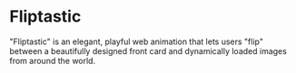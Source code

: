 # Fliptastic
"Fliptastic" is an elegant, playful web animation that lets users "flip" between a beautifully designed front card and dynamically loaded images from around the world. 

